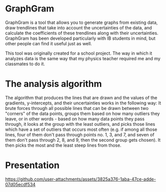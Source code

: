# GraphGram
GraphGram is a tool that allows you to generate graphs from existing data, draw trendlines that take into account the uncertainties of the data, and calculate the coefficients of these trendlines along with their uncertainties. GraphGram has been developed particularly with IB students in mind, but other people can find it useful just as well.

This tool was originally created for a school project. The way in which it analyzes data is the same way that my physics teacher required me and my classmates to do it.

# The analysis algorithm

The algorithm that produces the lines that are drawn and the values of the gradients, y-intercepts, and their uncertainties works in the following way: It brute forces through all possible lines that can be drawn between two "corners" of the data points, groups them based on how many outliers they leave, or in other words - based on how many data points they pass through, it looks at the group with the least outliers, and picks those lines which have a set of outliers that occurs most often (e.g. if among all those lines, four of them don't pass through points no. 1, 3, and 7, and seven of them don't pass through 2, 8, and 9, then the second group gets chosen). It then picks the most and the least steep lines from those.

# Presentation

https://github.com/user-attachments/assets/3825a376-1aba-47ce-adde-07d05ecdf534
